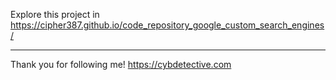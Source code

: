 Explore this project in https://cipher387.github.io/code_repository_google_custom_search_engines/




<hr>


Thank you for following me! https://cybdetective.com
